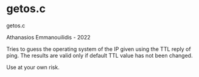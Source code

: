 # getos.c
getos.c

Athanasios Emmanouilidis - 2022

Tries to guess the operating system of the IP given using the TTL reply of ping.
The results are valid only if default TTL value has not been changed.

Use at your own risk.
